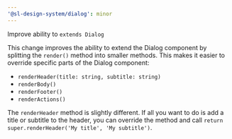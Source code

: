 ```yaml
---
'@sl-design-system/dialog': minor
---
```


Improve ability to `extends Dialog`

This change improves the ability to extend the Dialog component by splitting the `render()` method into smaller methods. This makes it easier to override specific parts of the Dialog component:

- `renderHeader(title: string, subtitle: string)`
- `renderBody()`
- `renderFooter()`
- `renderActions()`

The `renderHeader` method is slightly different. If all you want to do is add a title or subtitle to the header, you can override the method and call `return super.renderHeader('My title', 'My subtitle')`.